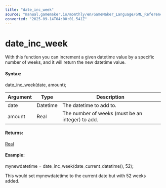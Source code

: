 ```yaml
---
title: "date_inc_week"
source: "manual.gamemaker.io/monthly/en/GameMaker_Language/GML_Reference/Maths_And_Numbers/Date_And_Time/date_inc_week.htm"
converted: "2025-09-14T04:00:01.541Z"
---
```


# date\_inc\_week

With this function you can increment a given datetime value by a specific number of weeks, and it will return the new datetime value.

#### Syntax:

date\_inc\_week(date, amount);

| Argument | Type | Description |
| --- | --- | --- |
| date | Datetime | The datetime to add to. |
| amount | Real | The number of weeks (must be an integer) to add. |

#### Returns:

[Real](../../../GML_Overview/Data_Types.md)

#### Example:

mynewdatetime = date\_inc\_week(date\_current\_datetime(), 52);

This would set mynewdatetime to the current date but with 52 weeks added.